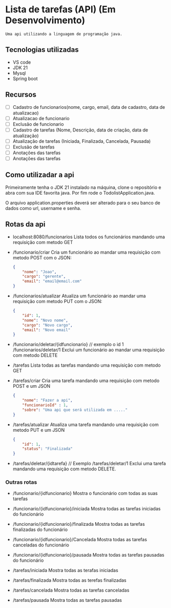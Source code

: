 # Lista de tarefas (API) (Em Desenvolvimento)

    Uma api utilizando a linguagem de programação java.

## Tecnologias utilizadas

- VS code
- JDK 21
- Mysql
- Spring boot

## Recursos

- [ ] Cadastro de funcionarios(nome, cargo, email, data de cadastro, data de atualizacao)
- [ ] Atualizacao de funcionario
- [ ] Exclusão de funcionario
- [ ] Cadastro de tarefas (Nome, Descrição, data de criação, data de atualização)
- [ ] Atualização de tarefas (Iniciada, Finalizada, Cancelada, Pausada)
- [ ] Exclusão de tarefas
- [ ] Anotações das tarefas
- [ ] Anotações das tarefas

## Como utilizadar a api

Primeiramente tenha o JDK 21 instalado na máquina, clone o repositório e abra com sua IDE favorita java. Por fim rode o TodolistApplication.java.

O arquivo application.properties deverá ser alterado para o seu banco de dados como url, username e senha.

## Rotas da api

* localhost:8080/funcionarios
        Lista todos os funcionários mandando uma requisição com metodo GET

* /funcionario/criar
    Cria um funcionário ao mandar uma requisição com metodo POST com o JSON:

    ```json
    {
        "nome": "Joao",
        "cargo": "gerente",
        "email": "email@email.com"
    }
    ```

* /funcionarios/atualizar
    Atualiza um funcionário ao mandar uma requisição com metodo PUT com o JSON:

    ```json
    {
        "id": 1,
        "nome": "Novo nome",
        "cargo": "Novo cargo",
        "email": "Novo email"
    }
    ```

* /funcionario/deletar/{idfuncionario} // exemplo o id 1 /funcionarios/deletar/1
    Exclui um funcionário ao mandar uma requisição com metodo DELETE 

* /tarefas 
    Lista todas as tarefas mandando uma requisição com metodo GET

* /tarefas/criar
    Cria uma tarefa mandando uma requisição com metodo POST e um JSON

    ```json
    {
        "nome": "Fazer a api",
        "funcionarioId" : 1,
        "sobre": "Uma api que será utilizada em ....."
    }
    ```

* /tarefas/atualizar
    Atualiza uma tarefa mandando uma requisição com metodo PUT e um JSON

    ```json
    {
        "id": 1,
        "status": "Finalizada"
    }
    ```

* /tarefas/deletar/{idtarefa} // Exemplo /tarefas/deletar/1
    Exclui uma tarefa mandando uma requisição com metodo DELETE.


### Outras rotas
    
* /funcionario/{idfuncionario}
    Mostra o funcionário com todas as suas tarefas

* /funcionario/{idfuncionario}/iniciada
    Mostra todas as tarefas iniciadas do funcionário

* /funcionario/{idfuncionario}/finalizada
    Mostra todas as tarefas finalizadas do funcionário

* /funcionario/{idfuncionario}/Cancelada
    Mostra todas as tarefas canceladas do funcionário

* /funcionario/{idfuncionario}/pausada
    Mostra todas as tarefas pausadas do funcionário

* /tarefas/iniciada
    Mostra todas as terafas iniciadas

* /tarefas/finalizada
    Mostra todas as terefas finalizadas
        
* /tarefas/cancelada
    Mostra todas as tarefas canceladas

* /tarefas/pausada
    Mostra todas as tarefas pausadas